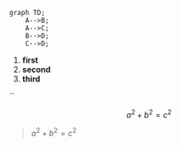 ```mermaid
graph TD;
    A-->B;
    A-->C;
    B-->D;
    C-->D;
```
1. **first**
2. **second**
3. **third**

``

$$
a^2+b^2=c^2
$$

> $a^2+b^2=c^2$